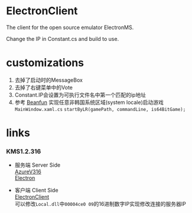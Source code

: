 # ElectronClient
The client for the open source emulator ElectronMS.

Change the IP in Constant.cs and build to use.

# customizations

1. 去掉了启动时的MessageBox
2. 去掉了右键菜单中的Vote
3. Constant.IP会设置为可执行文件名中第一个匹配的ip地址
4. 参考 [Beanfun](https://github.com/pungin/Beanfun) 实现任意非韩国系统区域(system locale)启动游戏 `MainWindow.xaml.cs` `startByLR(gamePath, commandLine, is64BitGame);`

# links
### KMS1.2.316  
- 服务端 Server Side  
[AzureV316](https://github.com/SoulGirlJP/AzureV316)  
[Electron](https://github.com/Bratah123/ElectronMS)  

- 客户端 Client Side  
[ElectronClient](https://github.com/Bratah123/ElectronClient)  
可以修改`Local.dll`中`00004ce0 09`的16进制数字IP实现修改连接的服务器IP  